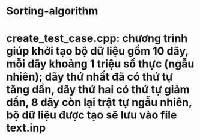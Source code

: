# Sorting-algorithm
# create_test_case.cpp: chương trình giúp khởi tạo bộ dữ liệu gồm 10 dãy, mỗi dãy khoảng 1 triệu số thực (ngẫu nhiên); dãy thứ nhất đã có thứ tự tăng dần, dãy thứ hai có thứ tự giảm dần, 8 dãy còn lại trật tự ngẫu nhiên, bộ dữ liệu được tạo sẽ lưu vào file text.inp
